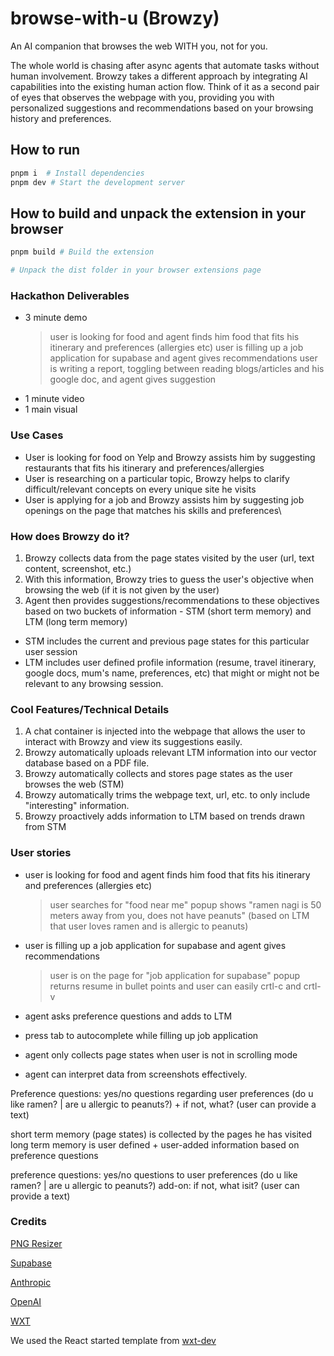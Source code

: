 # browse-with-u (Browzy)

An AI companion that browses the web WITH you, not for you.

The whole world is chasing after async agents that automate tasks without human involvement. Browzy takes a different approach by integrating AI capabilities into the existing human action flow. Think of it as a second pair of eyes that observes the webpage with you, providing you with personalized suggestions and recommendations based on your browsing history and preferences.

## How to run

```bash
pnpm i  # Install dependencies
pnpm dev # Start the development server
```

## How to build and unpack the extension in your browser

```bash
pnpm build # Build the extension

# Unpack the dist folder in your browser extensions page
```

### Hackathon Deliverables

- 3 minute demo
  > user is looking for food and agent finds him food that fits his itinerary and preferences (allergies etc)
  > user is filling up a job application for supabase and agent gives recommendations
  > user is writing a report, toggling between reading blogs/articles and his google doc, and agent gives suggestion
- 1 minute video
- 1 main visual

### Use Cases

- User is looking for food on Yelp and Browzy assists him by suggesting restaurants that fits his itinerary and preferences/allergies
- User is researching on a particular topic, Browzy helps to clarify difficult/relevant concepts on every unique site he visits
- User is applying for a job and Browzy assists him by suggesting job openings on the page that matches his skills and preferences\

### How does Browzy do it?

1. Browzy collects data from the page states visited by the user (url, text content, screenshot, etc.)
2. With this information, Browzy tries to guess the user's objective when browsing the web (if it is not given by the user)
3. Agent then provides suggestions/recommendations to these objectives based on two buckets of information - STM (short term memory) and LTM (long term memory)

- STM includes the current and previous page states for this particular user session
- LTM includes user defined profile information (resume, travel itinerary, google docs, mum's name, preferences, etc) that might or might not be relevant to any browsing session.

### Cool Features/Technical Details

1. A chat container is injected into the webpage that allows the user to interact with Browzy and view its suggestions easily.
2. Browzy automatically uploads relevant LTM information into our vector database based on a PDF file.
3. Browzy automatically collects and stores page states as the user browses the web (STM)
4. Browzy automatically trims the webpage text, url, etc. to only include "interesting" information.
5. Browzy proactively adds information to LTM based on trends drawn from STM

### User stories

- user is looking for food and agent finds him food that fits his itinerary and preferences (allergies etc)
  > user searches for "food near me"
  > popup shows "ramen nagi is 50 meters away from you, does not have peanuts" (based on LTM that user loves ramen and is allergic to peanuts)
- user is filling up a job application for supabase and agent gives recommendations

  > user is on the page for "job application for supabase"
  > popup returns resume in bullet points and user can easily crtl-c and crtl-v

- agent asks preference questions and adds to LTM
- press tab to autocomplete while filling up job application
- agent only collects page states when user is not in scrolling mode
- agent can interpret data from screenshots effectively.

Preference questions: yes/no questions regarding user preferences (do u like ramen? | are u allergic to peanuts?) + if not, what? (user can provide a text)

short term memory (page states) is collected by the pages he has visited
long term memory is user defined + user-added information based on preference questions

preference questions: yes/no questions to user preferences (do u like ramen? | are u allergic to peanuts?)
add-on: if not, what isit? (user can provide a text)

### Credits

[PNG Resizer](https://onlinepngtools.com/resize-png)

[Supabase](https://supabase.com/)

[Anthropic](https://www.anthropic.com/)

[OpenAI](https://openai.com/)

[WXT](https://wxt.dev/)

We used the React started template from [wxt-dev](https://github.com/wxt-dev/wxt/tree/main/templates/)
